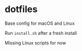 # dotfiles

Base config for macOS and Linux

Run `install.sh` after a fresh install

Missing Linux scripts for now
